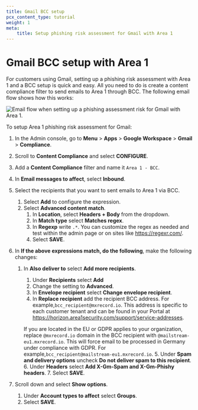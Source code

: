```yaml
---
title: Gmail BCC setup
pcx_content_type: tutorial
weight: 1
meta:
    title: Setup phishing risk assessment for Gmail with Area 1
---
```


# Gmail BCC setup with Area 1

For customers using Gmail, setting up a phishing risk assessment with Area 1 and a BCC setup is quick and easy. All you need to do is create a content compliance filter to send emails to Area 1 through BCC. The following email flow shows how this works:

![Email flow when setting up a phishing assessment risk for Gmail with Area 1.](/email-security/static/gmail-bcc-flow.png)

To setup Area 1 phishing risk assessment for Gmail:

1. In the Admin console, go to **Menu** > **Apps** > **Google Workspace** > **Gmail** > **Compliance**.

2. Scroll to **Content Compliance** and select **CONFIGURE**.

3. Add a **Content Compliance** filter and name it `Area 1 - BCC`.

4. In **Email messages to affect**, select **Inbound**.

5. Select the recipients that you want to sent emails to Area 1 via BCC.
    1. Select **Add** to configure the expression.
    2. Select **Advanced content match**.
        1. In **Location**, select **Headers + Body** from the dropdown.
        2. In **Match type** select **Matches regex**.
        3. In **Regexp** write `.*`. You can customize the regex as needed and test within the admin page or on sites like https://regexr.com/.
        4. Select **SAVE**.

6. In **If the above expressions match, do the following**, make the following
changes:
    1. In **Also deliver to** select **Add more recipients**.
        1. Under **Recipients** select **Add**
        2. Change the setting to **Advanced**.
        3. In **Envelope recipient** select **Change envelope recipient**.
        4. In **Replace recipient** add the recipient BCC address. For example,`bcc_recipient@mxrecord.io`. This address is specific to each customer tenant and can be found in your Portal at https://horizon.area1security.com/support/service-addresses.

        If you are located in the EU or GDPR applies to your organization, replace `@mxrecord.io` domain in the BCC recipient with `@mailstream-eu1.mxrecord.io`. This will force email to be processed in Germany under compliance with GDPR. For example,`bcc_recipient@mailstream-eu1.mxrecord.io`.
        5. Under **Spam and delivery options** uncheck **Do not deliver spam to this recipient**.
        6. Under **Headers** select **Add X-Gm-Spam and X-Gm-Phishy headers**.
        7. Select **SAVE**.

7. Scroll down and select **Show options**.
    1. Under **Account types to affect** select **Groups**.
    2. Select **SAVE**.